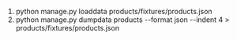 1. python manage.py loaddata products/fixtures/products.json
2. python manage.py dumpdata products --format json --indent 4 > products/fixtures/products.json